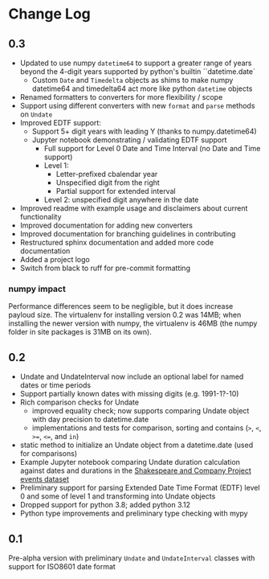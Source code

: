 # Change Log

## 0.3

- Updated to use numpy `datetime64` to support a greater range of years beyond the 4-digit years supported by python's builtin ``datetime.date`
  - Custom `Date` and `Timedelta` objects as shims to make numpy datetime64 and timedelta64 act more like python `datetime` objects
- Renamed formatters to converters for more flexibility / scope
- Support using different converters with new `format` and `parse` methods on `Undate`
- Improved EDTF support:
  - Support 5+ digit years with leading Y (thanks to numpy.datetime64)
  - Jupyter notebook demonstrating / validating EDTF support
    - Full support for Level 0 Date and Time Interval (no Date and Time support)
    - Level 1: 
      - Letter-prefixed cbalendar year
      - Unspecified digit from the right
      - Partial support for extended interval
    - Level 2: unspecified digit anywhere in the date
- Improved readme with example usage and disclaimers about current functionality
- Improved documentation for adding new converters
- Improved documentation for branching guidelines in contributing
- Restructured sphinx documentation and added more code documentation
- Added a project logo
- Switch from black to ruff for pre-commit formatting

### numpy impact

Performance differences seem to be negligible, but it does increase payloud size.  The virtualenv for installing version 0.2 was 14MB; when installing the newer version with numpy, the virtualenv is 46MB (the numpy folder in site packages is 31MB on its own).

## 0.2

- Undate and UndateInterval now include an optional label for named dates or time periods
- Support partially known dates with missing digits (e.g. 1991-1?-10)
- Rich comparison checks for Undate
  - improved equality check; now supports comparing Undate object with day precision to datetime.date
  - implementations and tests for comparison, sorting and contains (`>`, `<`, `>=`, `<=`, and `in`)
- static method to initialize an Undate object from a datetime.date (used for comparisons)
- Example Jupyter notebook comparing Undate duration calculation against
  dates and durations in the [Shakespeare and Company Project](https://shakespeareandco.princeton.edu/) [events dataset](https://doi.org/10.34770/nz90-ym25)
- Preliminary support for parsing Extended Date Time Format (EDTF) level 0 and some of level 1 and transforming into Undate objects
- Dropped support for python 3.8; added python 3.12
- Python type improvements and preliminary type checking with mypy

## 0.1

Pre-alpha version with preliminary `Undate` and `UndateInterval` classes
with support for ISO8601 date format
